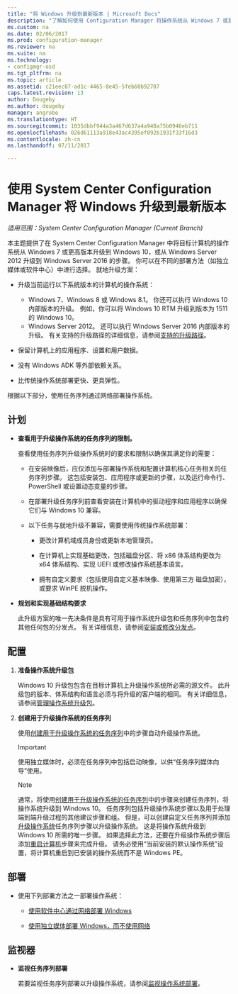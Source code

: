 ```yaml
---
title: "将 Windows 升级到最新版本 | Microsoft Docs"
description: "了解如何使用 Configuration Manager 将操作系统从 Windows 7 或更高版本升级到 Windows 10。"
ms.custom: na
ms.date: 02/06/2017
ms.prod: configuration-manager
ms.reviewer: na
ms.suite: na
ms.technology:
- configmgr-osd
ms.tgt_pltfrm: na
ms.topic: article
ms.assetid: c21eec87-ad1c-4465-8e45-5feb60b92707
caps.latest.revision: 13
author: Dougeby
ms.author: dougeby
manager: angrobe
ms.translationtype: HT
ms.sourcegitcommit: 1035dbbf944a3a467d637a4a948a75b0946eb711
ms.openlocfilehash: 026d61113a918e43ac4395ef092b1931f33f16d3
ms.contentlocale: zh-cn
ms.lasthandoff: 07/11/2017

---
```

# 使用 System Center Configuration Manager 将 Windows 升级到最新版本
<a id="upgrade-windows-to-the-latest-version-with-system-center-configuration-manager" class="xliff"></a>

*适用范围：System Center Configuration Manager (Current Branch)*

本主题提供了在 System Center Configuration Manager 中将目标计算机的操作系统从 Windows 7 或更高版本升级到 Windows 10，或从 Windows Server 2012 升级到 Windows Server 2016 的步骤。 你可以在不同的部署方法（如独立媒体或软件中心）中进行选择。 就地升级方案：  

-   升级当前运行以下系统版本的计算机的操作系统：
    - Windows 7、Windows 8 或 Windows 8.1。 你还可以执行 Windows 10 内部版本的升级。 例如，你可以将 Windows 10 RTM 升级到版本为 1511 的 Windows 10。  
    - Windows Server 2012。 还可以执行 Windows Server 2016 内部版本的升级。 有关支持的升级路径的详细信息，请参阅[支持的升级路径](https://docs.microsoft.com/windows-server/get-started/supported-upgrade-paths#upgrading-previous-retail-versions-of-windows-server-to-windows-server-2016)。    

-   保留计算机上的应用程序、设置和用户数据。  

-   没有 Windows ADK 等外部依赖关系。  

-   比传统操作系统部署更快、更具弹性。  

 根据以下部分，使用任务序列通过网络部署操作系统。  

##  <a name="BKMK_Plan"></a> 计划  

-   **查看用于升级操作系统的任务序列的限制。**  

     查看使用任务序列升级操作系统时的要求和限制以确保其满足你的需要：  

    -   在安装映像后，应仅添加与部署操作系统和配置计算机核心任务相关的任务序列步骤。 这包括安装包、应用程序或更新的步骤，以及运行命令行、PowerShell 或设置动态变量的步骤。  

    -   在部署升级任务序列前查看安装在计算机中的驱动程序和应用程序以确保它们与 Windows 10 兼容。  

    -   以下任务与就地升级不兼容，需要使用传统操作系统部署：  

        -   更改计算机域成员身份或更新本地管理员。  

        -   在计算机上实现基础更改，包括磁盘分区、将 x86 体系结构更改为 x64 体系结构、实现 UEFI 或修改操作系统基本语言。  

        -   拥有自定义要求（包括使用自定义基本映像、使用第三方<sup></sup> 磁盘加密），或要求 WinPE 脱机操作。  

-   **规划和实现基础结构要求**  

     此升级方案的唯一先决条件是具有可用于操作系统升级包和任务序列中包含的其他任何包的分发点。 有关详细信息，请参阅[安装或修改分发点](../../core/servers/deploy/configure/install-and-configure-distribution-points.md)。

##  <a name="BKMK_Configure"></a> 配置  

1.  **准备操作系统升级包**  

     Windows 10 升级包包含在目标计算机上升级操作系统所必需的源文件。 此升级包的版本、体系结构和语言必须与将升级的客户端的相同。  有关详细信息，请参阅[管理操作系统升级包](../get-started/manage-operating-system-upgrade-packages.md)。  

2.  **创建用于升级操作系统的任务序列**  

     使用[创建用于升级操作系统的任务序列](create-a-task-sequence-to-upgrade-an-operating-system.md)中的步骤自动升级操作系统。  

    > [!IMPORTANT]
    > 使用独立媒体时，必须在任务序列中包括启动映像，以供“任务序列媒体向导”使用。

    > [!NOTE]  
    > 通常，将使用[创建用于升级操作系统的任务序列](create-a-task-sequence-to-upgrade-an-operating-system.md)中的步骤来创建任务序列，将操作系统升级到 Windows 10。 任务序列包括升级操作系统步骤以及用于处理端到端升级过程的其他建议步骤和组。 但是，可以创建自定义任务序列并添加 [升级操作系统](../understand/task-sequence-steps.md#BKMK_UpgradeOS)任务序列步骤以升级操作系统。 这是将操作系统升级到 Windows 10 所需的唯一步骤。 如果选择此方法，还要在升级操作系统步骤后添加[重启计算机](../understand/task-sequence-steps.md#a-namebkmkrestartcomputera-restart-computer)步骤来完成升级。 请务必使用“当前安装的默认操作系统”设置，将计算机重启到已安装的操作系统而不是 Windows PE。  

##  <a name="BKMK_Deploy"></a> 部署  

-   使用下列部署方法之一部署操作系统：  

    -   [使用软件中心通过网络部署 Windows](use-software-center-to-deploy-windows-over-the-network.md)  

    -   [使用独立媒体部署 Windows，而不使用网络](use-stand-alone-media-to-deploy-windows-without-using-the-network.md)  

## 监视器
<a id="monitor" class="xliff"></a>  

-   **监视任务序列部署**  

     若要监视任务序列部署以升级操作系统，请参阅[监视操作系统部署](monitor-operating-system-deployments.md)。  

